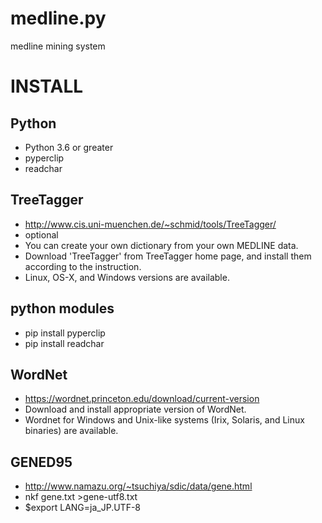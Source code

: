 # medline.py
medline mining system

# INSTALL #
## Python ##
- Python 3.6 or greater
- pyperclip 
- readchar
## TreeTagger
- http://www.cis.uni-muenchen.de/~schmid/tools/TreeTagger/
- optional
- You can create your own dictionary from your own MEDLINE data.
- Download 'TreeTagger' from TreeTagger home page, and install them according to the instruction.
- Linux, OS-X, and Windows versions are available.
## python modules ##
- pip install pyperclip
- pip install readchar
## WordNet ##
- https://wordnet.princeton.edu/download/current-version
- Download and install appropriate version of WordNet.
- Wordnet for Windows and Unix-like systems (Irix, Solaris, and Linux binaries) are available.
## GENED95 ##
- http://www.namazu.org/~tsuchiya/sdic/data/gene.html
- nkf gene.txt >gene-utf8.txt
- $export LANG=ja_JP.UTF-8
